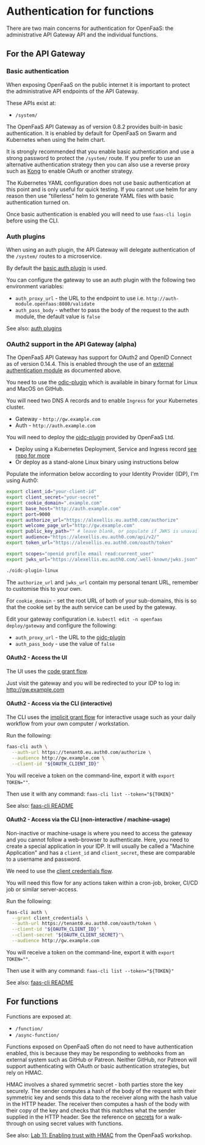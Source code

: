 # Authentication for functions

There are two main concerns for authentication for OpenFaaS: the administrative API Gateway API and the individual functions.

## For the API Gateway

### Basic authentication

When exposing OpenFaaS on the public internet it is important to protect the administrative API endpoints of the API Gateway.

These APIs exist at:

* `/system/`

The OpenFaaS API Gateway as of version 0.8.2 provides built-in basic authentication. It is enabled by default for OpenFaaS on Swarm and Kubernetes when using the helm chart. 

It is strongly recommended that you enable basic authentication and use a strong password to protect the `/system/` route. If you prefer to use an alternative authentication strategy then you can also use a reverse proxy such as [Kong](https://getkong.org/docs/) to enable OAuth or another strategy.

The Kubernetes YAML configuration does not use basic authentication at this point and is only useful for quick testing. If you cannot use helm for any reason then use "tillerless" helm to generate YAML files with basic authentication turned on.

Once basic authentication is enabled you will need to use `faas-cli login` before using the CLI.

### Auth plugins

When using an auth plugin, the API Gateway will delegate authentication of the `/system/` routes to a microservice.

By default the [basic auth plugin](https://github.com/openfaas/faas/tree/master/auth/basic-auth) is used.

You can configure the gateway to use an auth plugin with the following two environment variables:

* `auth_proxy_url` - the URL to the endpoint to use i.e. `http://auth-module.openfaas:8080/validate`
* `auth_pass_body` - whether to pass the body of the request to the auth module, the default value is `false`

See also: [auth plugins](https://github.com/openfaas/faas/tree/master/auth)

### OAuth2 support in the API Gateway (alpha)

The OpenFaaS API Gateway has support for OAuth2 and OpenID Connect as of version 0.14.4. This is enabled through the use of an [external authentication module](https://github.com/openfaas/faas/tree/master/auth) as documented above.

You need to use the [odic-plugin](https://github.com/alexellis/oidc-plugin-dist) which is available in binary format for Linux and MacOS on GitHub.

You will need two DNS A records and to enable `Ingress` for your Kubernetes cluster.

* Gateway - `http://gw.example.com`
* Auth - `http://auth.example.com`

You will need to deploy the [oidc-plugin](https://github.com/alexellis/oidc-plugin-dist) provided by OpenFaaS Ltd.

* Deploy using a Kubernetes Deployment, Service and Ingress record [see repo for more](https://github.com/alexellis/oidc-plugin-dist)
* Or deploy as a stand-alone Linux binary using instructions below

Populate the information below according to your Identity Provider (IDP), I'm using Auth0:

```sh
export client_id="your-client-id"                                      
export client_secret="your-secret"  
export cookie_domain=".example.com"
export base_host="http://auth.example.com"
export port=9000
export authorize_url="https://alexellis.eu.auth0.com/authorize"
export welcome_page_url="http://gw.example.com"
export public_key_path="" # leave blank, or populate if JWKS is unavailable
export audience="https://alexellis.eu.auth0.com/api/v2/"
export token_url="https://alexellis.eu.auth0.com/oauth/token"

export scopes="openid profile email read:current_user"
export jwks_url="https://alexellis.eu.auth0.com/.well-known/jwks.json"

./oidc-plugin-linux
```

The `authorize_url` and `jwks_url` contain my personal tenant URL, remember to customise this to your own.

For `cookie_domain` - set the root URL of both of your sub-domains, this is so that the cookie set by the auth service can be used by the gateway.

Edit your gateway configuration i.e. `kubectl edit -n openfaas deploy/gateway` and configure the following:

* `auth_proxy_url` - the URL to the [oidc-plugin](https://github.com/alexellis/oidc-plugin-dist)
* `auth_pass_body` - use the value of `false`

#### OAuth2 - Access the UI

The UI uses the [code grant flow](https://oauth.net/2/grant-types/authorization-code/).

Just visit the gateway and you will be redirected to your IDP to log in: http://gw.example.com

#### OAuth2 - Access via the CLI (interactive)

The CLI uses the [implicit grant flow](https://oauth.net/2/grant-types/implicit/) for interactive usage such as your daily workflow from your own computer / workstation.

Run the following:

```sh
faas-cli auth \
  --auth-url https://tenant0.eu.auth0.com/authorize \
  --audience http://gw.example.com \
  --client-id "${OAUTH_CLIENT_ID}"
```

You will receive a token on the command-line, export it with `export TOKEN=""`.

Then use it with any command: `faas-cli list --token="${TOKEN}"`

See also: [faas-cli README](https://github.com/openfaas/faas-cli)

#### OAuth2 - Access via the CLI (non-interactive / machine-usage)

Non-inactive or machine-usage is where you need to access the gateway and you cannot follow a web-browser to authenticate. Here, you need to create a special application in your IDP. It will usually be called a "Machine Application" and has a `client_id` and `client_secret`, these are comparable to a username and password.

We need to use the [client credentials flow](https://oauth.net/2/grant-types/client-credentials/).

You will need this flow for any actions taken within a cron-job, broker, CI/CD job or similar server-access.

Run the following:

```sh
faas-cli auth \
  --grant client_credentials \
  --auth-url https://tenant0.eu.auth0.com/oauth/token \
  --client-id "${OAUTH_CLIENT_ID}" \
  --client-secret "${OAUTH_CLIENT_SECRET}"\
  --audience http://gw.example.com
```

You will receive a token on the command-line, export it with `export TOKEN=""`.

Then use it with any command: `faas-cli list --token="${TOKEN}"`

See also: [faas-cli README](https://github.com/openfaas/faas-cli)

## For functions

Functions are exposed at:

* `/function/`
* `/async-function/`

Functions exposed on OpenFaaS often do not need to have authentication enabled, this is because they may be responding to webhooks from an external system such as GitHub or Patreon. Neither GitHub, nor Patreon will support authenticating with OAuth or basic authentication strategies, but rely on HMAC.

HMAC involves a shared symmetric secret - both parties store the key securely. The sender computes a hash of the body of the request with their symmetric key and sends this data to the receiver along with the hash value in the HTTP header. The receiver then computes a hash of the body with their copy of the key and checks that this matches what the sender supplied in the HTTP header. See the reference on [secrets](./secrets.md) for a walk-through on using secret values with functions.

See also: [Lab 11: Enabling trust with HMAC](https://github.com/openfaas/workshop/blob/master/lab11.md) from the OpenFaaS workshop.
